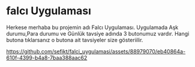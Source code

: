 # falcı Uygulaması

Herkese merhaba bu projemin adı Falcı Uygulaması. 
Uygulamada Aşk durumu,Para durumu ve Günlük tavsiye adında 3 butonumuz vardır.
Hangi butona tıklarsanız o butona ait tavsiyeler size gösteriilir.



https://github.com/sefikt/falci_uygulamasi/assets/88979070/eb40864a-610f-4399-b4a8-7baa388aac62


